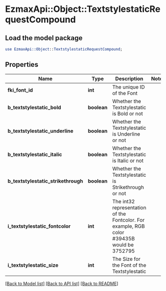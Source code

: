 # EzmaxApi::Object::TextstylestaticRequestCompound

## Load the model package
```perl
use EzmaxApi::Object::TextstylestaticRequestCompound;
```

## Properties
Name | Type | Description | Notes
------------ | ------------- | ------------- | -------------
**fki_font_id** | **int** | The unique ID of the Font | 
**b_textstylestatic_bold** | **boolean** | Whether the Textstylestatic is Bold or not | 
**b_textstylestatic_underline** | **boolean** | Whether the Textstylestatic is Underline or not | 
**b_textstylestatic_italic** | **boolean** | Whether the Textstylestatic is Italic or not | 
**b_textstylestatic_strikethrough** | **boolean** | Whether the Textstylestatic is Strikethrough or not | 
**i_textstylestatic_fontcolor** | **int** | The int32 representation of the Fontcolor. For example, RGB color #39435B would be 3752795 | 
**i_textstylestatic_size** | **int** | The Size for the Font of the Textstylestatic | 

[[Back to Model list]](../README.md#documentation-for-models) [[Back to API list]](../README.md#documentation-for-api-endpoints) [[Back to README]](../README.md)



